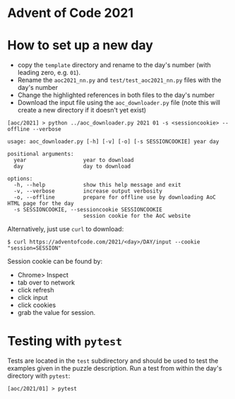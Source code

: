 # Advent of Code 2021

# How to set up a new day

- copy the `template` directory and rename to the day's number (with leading zero, e.g. `01`).
- Rename the `aoc2021_nn.py` and `test/test_aoc2021_nn.py` files with the day's number
- Change the highlighted references in both files to the day's number
- Download the input file using the `aoc_downloader.py` file (note this will create a new directory if it doesn't yet exist)

```shell
[aoc/2021] > python ../aoc_downloader.py 2021 01 -s <sessioncookie> --offline --verbose
```

```
usage: aoc_downloader.py [-h] [-v] [-o] [-s SESSIONCOOKIE] year day

positional arguments:
  year                  year to download
  day                   day to download

options:
  -h, --help            show this help message and exit
  -v, --verbose         increase output verbosity
  -o, --offline         prepare for offline use by downloading AoC HTML page for the day
  -s SESSIONCOOKIE, --sessioncookie SESSIONCOOKIE
                        session cookie for the AoC website
```

Alternatively, just use `curl` to download:

```shell
$ curl https://adventofcode.com/2021/<day>/DAY/input --cookie "session=SESSION"
```

Session cookie can be found by:
- Chrome> Inspect
- tab over to network
- click refresh
- click input
- click cookies
- grab the value for session.

# Testing with `pytest`

Tests are located in the `test` subdirectory and should be used to test the examples given in the puzzle description. Run a test from within the day's directory with `pytest`:

```shell
[aoc/2021/01] > pytest
```
